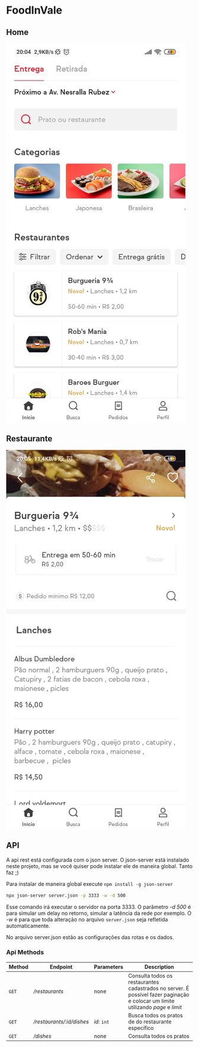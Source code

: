 # FoodInVale

## Home

![Home](./assets/home.jpeg)

## Restaurante

![Home](./assets/restaurant.jpeg)

## API

A api rest está configurada com o json server. O json-server está instalado neste projeto, mas se você quiser pode instalar ele de maneira global. Tanto faz ;)

Para instalar de maneira global execute `npm install -g json-server`

```bash
npx json-server server.json -p 3333 -w -d 500
```

Esse comando irá executar o servidor na porta 3333. O parâmetro _-d 500_ é para simular um delay no retorno, simular a latência da rede por exemplo. O _-w_ é para que toda alteração no arquivo `server.json` seja refletida automaticamente.

No arquivo server.json estão as configurações das rotas e os dados.

### **Api Methods**

| Method | Endpoint                  | Parameters  | Description                                                                                                                      |
| ------ | ------------------------- | ----------- | -------------------------------------------------------------------------------------------------------------------------------- |
| `GET`  | _/restaurants_            | none        | Consulta todos os restaurantes cadastrados no server. É possível fazer paginação e colocar um limite utilizando _page_ e _limit_ |
| `GET`  | _/restaurants/:id/dishes_ | _id:_ `int` | Busca todos os pratos de do restaurante específico                                                                               |
| `GET`  | _/dishes_                 | none        | Consulta todos os pratos                                                                                                         |
